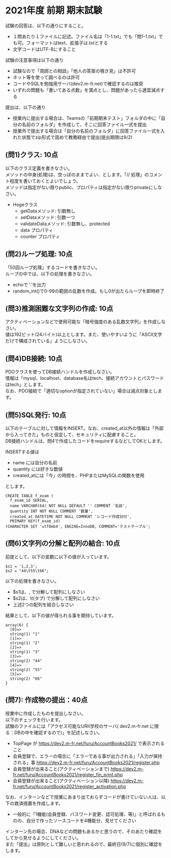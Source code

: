 # 2021年度 前期 期末試験

試験の回答は、以下の通りにすること。

- １問あたり１ファイルに記述。ファイル名は「1-1.txt」でも「問1-1.txt」でも可。フォーマットはtext、拡張子は.txtとする
- 文字コードはUTF-8にすること

試験の注意事項は以下の通り

- 試験なので「周囲との相談」「他人の答案の覗き見」は不許可
- ネット等を使って調べるのは許可
- コードやSQLを勉強用サーバ(dev2.m-fr.net)で確認するのは推奨
- いずれの問題も「書いてある点数」を満点とし、問題があったら適宜減点する

提出は、以下の通り

- 授業内に提出する場合は、Teamsの「前期期末テスト」フォルダの中に「自分の名前のフォルダ」を作成して、そこに回答ファイル一式を提出
- 授業外で提出する場合は「自分の名前のフォルダ」に回答ファイル一式を入れた状態でzip形式で固めて教務経由で提出(提出期限は9/2)

## (問1)クラス: 10点

以下のクラス定義を書きなさい。    
メソッドの中身(処理)は、空っぽのままでよい、とします。「// 処理」のコメント程度を書いておくとよいでしょう。    
メソッドは指定がない限りpublic、プロパティは指定がない限りprivateにしなさい。    

- Hogeクラス
    + getDataメソッド: 引数無し
    + setDataメソッド: 引数一つ
    + validateDataメソッド: 引数無し、protected
    + data プロパティ
    + counter プロパティ

## (問2)ループ処理: 10点

「50回ループ処理」するコードを書きなさい。    
ループの中では、以下の処理を書きなさい。    

- echoで '.'を出力
- random_int()で0-99の範囲の乱数を作成。もし0が出たらループを即時終了

## (問3)推測困難な文字列の作成: 10点

アクティベーションなどで使用可能な「暗号強度のある乱数文字列」を作成しなさい。    
値は192ビット(24バイト)以上とします。また、使いやすいように「ASCII文字だけで構成されている」ようにしなさい。    

## (問4)DB接続: 10点

PDOクラスを使ってDB接続ハンドルを作成しなさい。    
情報は「mysql、localhost、database名はtech、接続アカウントとパスワードはtech」とします。    
なお、PDO接続で「適切なoptionが指定されていない」場合は減点対象とします。    

## (問5)SQL発行: 10点

以下のテーブルに対して情報をINSERT。なお、created_at以外の情報は「外部から入ってきた」ものと仮定して、セキュリティに配慮すること。    
DB接続ハンドルは、問4で作成したコードをrequireするなどしてOKとします。    

INSERTする値は    

- name には自分の名前
- quantity には好きな数値
- created_atには「今」の時間を、PHPまたはMySQLの関数を使用

とします。    

```
CREATE TABLE f_exam (
  f_exam_id SERIAL,
  name VARCHAR(64) NOT NULL DEFAULT '' COMMENT '名前',
  quantity INT NOT NULL COMMENT '数量',
  created_at DATETIME NOT NULL COMMENT 'レコード作成日付',
  PRIMARY KEY(f_exam_id)
)CHARACTER SET 'utf8mb4', ENGINE=InnoDB, COMMENT='テストテーブル';
```

## (問6)文字列の分解と配列の結合: 10点

前提として、以下の変数に以下の値が入っています。    

```
$s1 = '1,2,3';
$s2 = "44\t55\t66";
```

以下の処理を書きなさい。

- $s1は、, で分解して配列にしなさい
- $s2は、\t(タブ) で分解して配列にしなさい
- 上述2つの配列を結合しなさい

結果として、以下の値が得られる事を期待しています。    

```
array(6) {
  [0]=>
  string(1) "1"
  [1]=>
  string(1) "2"
  [2]=>
  string(1) "3"
  [3]=>
  string(2) "44"
  [4]=>
  string(2) "55"
  [5]=>
  string(2) "66"
}
```

## (問7): 作成物の提出：40点

授業中に作成したものを提出しなさい。    
以下のチェックを行います。    
試験のファイルには「アクセス可能なURI(学校のサーバ( dev2.m-fr.net に限る：DBの中を確認するので)」を記述しなさい。

- TopPage が https://dev2.m-fr.net/furu/AccountBooks2021/ で表示されること
- 会員登録で、エラーの場合に「エラーである事が出力される」「入力が保持される」事 https://dev2.m-fr.net/furu/AccountBooks2021/register.php
- 会員登録が出来ること(アクティベーションまで) https://dev2.m-fr.net/furu/AccountBooks2021/register_fin_print.php
- 会員登録が出来ること(アクティベーション以降) https://dev2.m-fr.net/furu/AccountBooks2021/register_activation.php

なお、インターンなどで授業にあまり出ておらずコードが書けていない人は、以下の救済措置を作成します。    

- 一般的に「1機能(会員登録、パスワード変更、認可処理、等)」と呼ばれるものの、自分で作ったソースコードを4機能分、見せてください

インターン先の場合、DNAなどの問題もあるかと思うので、そのあたり確認をしてから見せるようにしてください。    
また「提出」は原則として難しいと思われるので、最終日(9/7)に個別に確認をします。    
